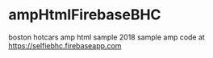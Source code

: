 # ampHtmlFirebaseBHC
boston hotcars amp html sample 2018
sample amp code at https://selfiebhc.firebaseapp.com
